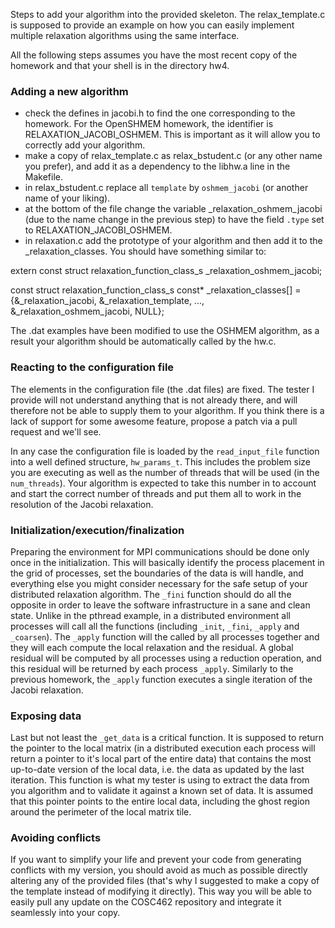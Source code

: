 Steps to add your algorithm into the provided skeleton. The relax_template.c is supposed to provide an example on how you can easily implement multiple relaxation algorithms using the same interface.

All the following steps assumes you have the most recent copy of the homework and that your shell is in the directory hw4.

### Adding a new algorithm

- check the defines in jacobi.h to find the one corresponding to the homework. For the OpenSHMEM homework, the identifier is RELAXATION\_JACOBI_OSHMEM. This is important as it will allow you to correctly add your algorithm.
- make a copy of relax\_template.c as relax\_bstudent.c (or any other name you prefer), and add it as a dependency to the libhw.a line in the Makefile.
- in relax\_bstudent.c replace all ```template``` by ```oshmem_jacobi``` (or another name of your liking).
- at the bottom of the file change the variable \_relaxation\_oshmem\_jacobi (due to the name change in the previous step) to have the field ```.type``` set to RELAXATION\_JACOBI_OSHMEM.
- in relaxation.c add the prototype of your algorithm and then add it to the \_relaxation\_classes. You should have something similar to:

extern const struct relaxation\_function\_class\_s \_relaxation\_oshmem\_jacobi;

const struct relaxation\_function\_class\_s const* \_relaxation\_classes[] =
    {&\_relaxation\_jacobi, &\_relaxation\_template, ..., &\_relaxation\_oshmem\_jacobi, NULL};

The .dat examples have been modified to use the OSHMEM algorithm, as a result your algorithm should be automatically called by the hw.c.

### Reacting to the configuration file

The elements in the configuration file (the .dat files) are fixed. The tester I provide will not understand anything that is not already there, and will therefore not be able to supply them to your algorithm. If you think there is a lack of support for some awesome feature, propose a patch via a pull request and we'll see.

In any case the configuration file is loaded by the ```read_input_file``` function into a well defined structure, ```hw_params_t```. This includes the problem size you are executing as well as the number of threads that will be used (in the ```num_threads```). Your algorithm is expected to take this number in to account and start the correct number of threads and put them all to work in the resolution of the Jacobi relaxation.

### Initialization/execution/finalization

Preparing the environment for MPI communications should be done only once in the initialization. This will basically identify the process placement in the grid of processes, set the boundaries of the data is will handle, and everything else you might consider necessary for the safe setup of your distributed relaxation algorithm. The ```_fini``` function should do all the opposite in order to leave the software infrastructure in a sane and clean state. Unlike in the pthread example, in a distributed environment all processes will call all the functions (including ```_init```, ```_fini```, ```_apply``` and ```_coarsen```). The ```_apply``` function will the called by all processes together and they will each compute the local relaxation and the residual. A global residual will be computed by all processes using a reduction operation, and this residual will be returned by each process ```_apply```. Similarly to the previous homework, the ```_apply``` function executes a single iteration of the Jacobi relaxation.

### Exposing data

Last but not least the ```_get_data``` is a critical function. It is supposed to return the pointer to the local matrix (in a distributed execution each process will return a pointer to it's local part of the entire data) that contains the most up-to-date version of the local data, i.e. the data as updated by the last iteration. This function is what my tester is using to extract the data from you algorithm and to validate it against a known set of data. It is assumed that this pointer points to the entire local data, including the ghost region around the perimeter of the local matrix tile.

### Avoiding conflicts

If you want to simplify your life and prevent your code from generating conflicts with my version, you should avoid as much as possible directly altering any of the provided files (that's why I suggested to make a copy of the template instead of modifying it directly). This way you will be able to easily pull any update on the COSC462 repository and integrate it seamlessly into your copy.
